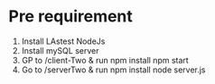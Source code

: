 # Pre requirement
1. Install LAstest NodeJs
2. Install mySQL server
3. GP to /client-Two &
 run npm install
 npm start
4. Go to /serverTwo & 
run npm install
node server.js
